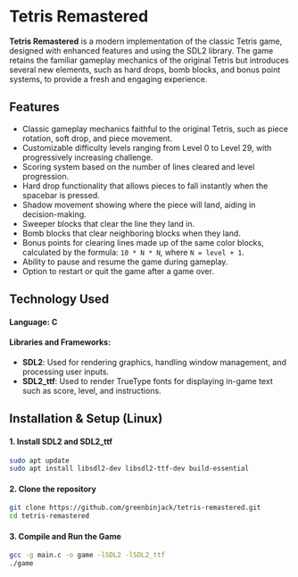 # Tetris Remastered

**Tetris Remastered** is a modern implementation of the classic Tetris game, designed with enhanced features and using the SDL2 library. The game retains the familiar gameplay mechanics of the original Tetris but introduces several new elements, such as hard drops, bomb blocks, and bonus point systems, to provide a fresh and engaging experience.

## Features
- Classic gameplay mechanics faithful to the original Tetris, such as piece rotation, soft drop, and piece movement.
- Customizable difficulty levels ranging from Level 0 to Level 29, with progressively increasing challenge.
- Scoring system based on the number of lines cleared and level progression.
- Hard drop functionality that allows pieces to fall instantly when the spacebar is pressed.
- Shadow movement showing where the piece will land, aiding in decision-making.
- Sweeper blocks that clear the line they land in.
- Bomb blocks that clear neighboring blocks when they land.
- Bonus points for clearing lines made up of the same color blocks, calculated by the formula: `10 * N * N`, where `N = level + 1`.
- Ability to pause and resume the game during gameplay.
- Option to restart or quit the game after a game over.

## Technology Used
#### Language: C
#### Libraries and Frameworks: 
  - **SDL2**: Used for rendering graphics, handling window management, and processing user inputs.
  - **SDL2_ttf**: Used to render TrueType fonts for displaying in-game text such as score, level, and instructions.

## Installation & Setup (Linux)

#### 1. Install SDL2 and SDL2_ttf
```sh
sudo apt update
sudo apt install libsdl2-dev libsdl2-ttf-dev build-essential
```

#### 2. Clone the repository  
```sh
git clone https://github.com/greenbinjack/tetris-remastered.git
cd tetris-remastered
```

#### 3. Compile and Run the Game
```sh
gcc -g main.c -o game -lSDL2 -lSDL2_ttf
./game
```
